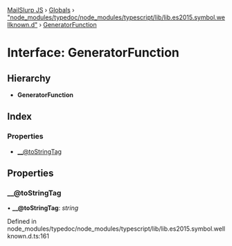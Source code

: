[MailSlurp JS](../README.md) › [Globals](../globals.md) › ["node_modules/typedoc/node_modules/typescript/lib/lib.es2015.symbol.wellknown.d"](../modules/_node_modules_typedoc_node_modules_typescript_lib_lib_es2015_symbol_wellknown_d_.md) › [GeneratorFunction](_node_modules_typedoc_node_modules_typescript_lib_lib_es2015_symbol_wellknown_d_.generatorfunction.md)

# Interface: GeneratorFunction

## Hierarchy

* **GeneratorFunction**

## Index

### Properties

* [__@toStringTag](_node_modules_typedoc_node_modules_typescript_lib_lib_es2015_symbol_wellknown_d_.generatorfunction.md#__@tostringtag)

## Properties

###  __@toStringTag

• **__@toStringTag**: *string*

Defined in node_modules/typedoc/node_modules/typescript/lib/lib.es2015.symbol.wellknown.d.ts:161
